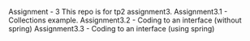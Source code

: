 
Assignment - 3
This repo is for tp2 assignment3.
Assignment3.1 - Collections example.
Assignment3.2 - Coding to an interface (without spring)
Assignment3.3 - Coding to an interface (using spring)
